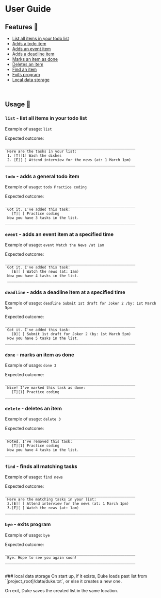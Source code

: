 # User Guide 


## Features :notebook:
 
- [List all items in your todo list](#list---list-all-items-in-your-todo-list)
- [Adds a todo item](#todo---adds-a-general-todo-item)
- [Adds an event item](#event---adds-an-event-item-at-a-specified-time)
- [Adds a deadline item](#deadline---adds-a-deadline-item-at-a-specified-time)
- [Marks an item as done](#done---marks-an-item-as-done)
- [Deletes an item](#delete---deletes-an-item)
- [Find an item](#find---finds-all-matching-tasks)
- [Exits program](#bye---exits-program)
- [Local data storage](#local-data-storage)
 <br/>
 
## Usage :memo:	
 
### `list` - list all items in your todo list

Example of usage: 
`list`

Expected outcome:
```
____________________________________________________________
 Here are the tasks in your list:
 1. [T][1] Wash the dishes
 2. [E][ ] Attend interview for the news (at: 1 March 1pm)
____________________________________________________________

```
 
### `todo` - adds a general todo item
Example of usage: 
`todo Practice coding`

Expected outcome:
```
____________________________________________________________
 Got it. I've added this task: 
   [T][ ] Practice coding
 Now you have 3 tasks in the list.
____________________________________________________________
```
 
### `event` - adds an event item at a specified time
Example of usage: 
`event Watch the News /at 1am`

Expected outcome:
```
____________________________________________________________
 Got it. I've added this task:
   [E][ ] Watch the news (at: 1am)
 Now you have 4 tasks in the list.
 ____________________________________________________________
```
 
### `deadline` - adds a deadline item at a specified time
Example of usage: 
`deadline Submit 1st draft for Joker 2 /by: 1st March 5pm`

Expected outcome:
```
____________________________________________________________
 Got it. I've added this task:
   [D][ ] Submit 1st draft for Joker 2 (by: 1st March 5pm)
 Now you have 5 tasks in the list.
____________________________________________________________
```
 
### `done` - marks an item as done
Example of usage: 
`done 3`

Expected outcome:
```
____________________________________________________________
 Nice! I've marked this task as done:
   [T][1] Practice coding
____________________________________________________________
```
 
### `delete` - deletes an item
Example of usage: 
`delete 3`

Expected outcome:
```
____________________________________________________________
 Noted. I've removed this task: 
   [T][1] Practice coding
 Now you have 4 tasks in the list.
____________________________________________________________
```
 
### `find` - finds all matching tasks
Example of usage: 
`find news`

Expected outcome:
```
____________________________________________________________
 Here are the matching tasks in your list:
 2.[E][ ] Attend interview for the news (at: 1 March 1pm)
 3.[E][ ] Watch the news (at: 1am)
____________________________________________________________
```
 
### `bye` - exits program
Example of usage: 
`bye`

Expected outcome:
```
____________________________________________________________
 Bye. Hope to see you again soon!
____________________________________________________________
```
<br/>
### local data storage
On start up, if it exists, Duke loads past list from `[project_root]/data/duke.txt`, or else it creates a new one.

On exit, Duke saves the created list in the same location.
